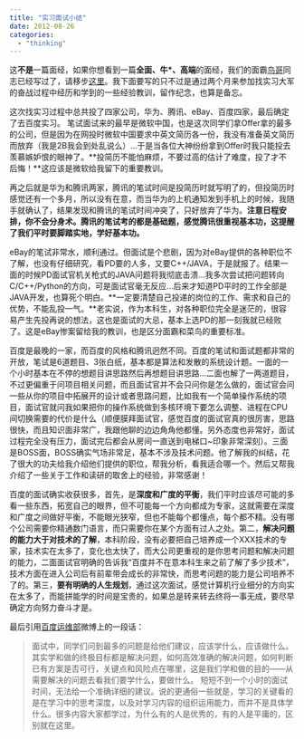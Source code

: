 ```yaml
---
title: "实习面试小结"
date: 2012-08-26
categories: 
  - "thinking"
---
```


这**不是**一篇面经，如果你想看到一篇**全面、牛\*、高端**的面经，我们的面霸[鸟哥](http://rebornix.com)同志已经写过了，请移步[这里](http://rebornix.com/2012/04/26/面试经验之登陆上海滩.md/)。我下面要写的只不过是通过两个月来参加找实习大军的奋战过程中经历和学到的一些经验教训，留作纪念，也算是备忘。

这次找实习过程中总共投了四家公司，华为、腾讯、eBay、百度四家，最后确定了去百度实习。 <!--more--> 笔试面试来的最早是微软中国，也是这次同学们拿Offer拿的最多的公司，但是因为在网投时微软中国要求中英文简历各一份，我没有准备英文简历而放弃（我是2B我会到处乱说么）...于是当各位大神纷纷拿到Offer时我只能投去羡慕嫉妒恨的眼神了。**投简历不能怕麻烦，不要过高的估计了难度，投了才不后悔！**这应该是微软给我留下的重要教训。

再之后就是华为和腾讯两家，腾讯的笔试时间是投简历时就写明了的，但投简历时感觉还有一个多月，所以没有在意，而当华为的上机通知发到手机上的时候，我随手就确认了，结果发现和腾讯的笔试时间冲突了，只好放弃了华为。**注意日程安排，你不会分身术。**腾讯的笔试考的都是基础题，感觉腾讯很重视基本功，这提醒了我们平时要**脚踏实地，学好基本功。**

eBay的笔试非常水，顺利通过。但面试是个悲剧，因为对eBay提供的各种职位不了解，也没有仔细研究，看PD要的人多，又要C++/JAVA，于是就报了。结果一面的时候PD面试官机关枪式的JAVA问题将我彻底击溃...我多次尝试把问题转向C/C++/Python的方向，可是面试官毫无反应...后来才知道PD平时的工作全部是JAVA开发，也算死个明白。**一定要清楚自己投递的岗位的工作、需求和自己的优势，不能乱投一气。**老实说，作为本科生，对各种职位完全是迷茫的，很容易产生先投再说的想法，这也是面试的大忌，基本上选PD的那一刻我就已经败了。这是eBay惨案留给我的教训，也是区分面霸和菜鸟的重要标准。

百度是最晚的一家，而百度的风格和腾讯迥然不同。百度的笔试和面试题都非常的开放，笔试是6道题目、3张白纸，基本都是算法和发散的系统设计题。一面的一个小时基本在不停的想题目讲思路然后再想题目讲思路...二面也解了一两道题目，不过更偏重于问项目相关问题，而且面试官并不会只问你是怎么做的，面试官会问一些从你的项目中拓展开的设计或者思路问题，比如我有一个简单操作系统的项目，面试官就问我如果把你的操作系统做到多核环境下要怎么调整、进程在CPU间切换需要的代价是什么（顺便膜拜面试官，感觉百度的面试官真的很厉害，思路很快，而且知识面非常广，我跟他聊的边边角角他都懂。另外态度也非常好，面试过程完全没有压力，面试完后都会从房间一直送到电梯口~印象非常深刻）。三面是BOSS面，BOSS确实气场非常足，基本不涉及技术问题。他了解我的纠结，花了很大的功夫给我介绍他们提供的职位，帮我分析，看我适合哪一个。然后又帮我介绍了一些关于工作和读研的取舍上的经验，非常感谢！

百度的面试确实收获很多，首先，是**深度和广度的平衡**，我们平时应该尽可能的多看一些东西，拓宽自己的眼界，但不可能每一个方向都成为专家，这就需要在深度和广度之间做好平衡，不能眼光狭窄，但也不能每个都懂点，每个都不精。没有哪个公司需要你精通数门语言，而只需要你在某个方面有过人之处。第二，**解决问题的能力大于对技术的了解**，本科阶段，没有必要把自己培养成一个XXX技术的专家，技术实在太多了，变化也太快了，而大公司更重视的是你思考问题和解决问题的能力，二面面试官明确的告诉我“百度并不在意本科生来之前了解了多少技术”，技术方面在进入公司后有前辈带会成长的非常快，而思考问题的能力是公司培养不了的。第三，**要有明确的人生规划**，通过这次面试，感觉计算机行业细分的方向实在太多了，而能拼能学的时间是宝贵的，如果总是转来转去终将一事无成，要尽早确定方向努力奋斗才是。

最后引用[百度运维部](http://weibo.com/baiduop)微博上的一段话：

> 面试中，同学们问到最多的问题是给他们建议，应该学什么，应该做什么。其实学和做的终极目标都是解决问题，如何高效准确的解决问题，如何判断已有方案是否可行，关键点和风险点在哪里，这是我们学和做的目的——从需要解决的问题去看我们要学什么，要做什么。 短短不到一个小时的面试时间，无法给一个准确详细的建议。说的更通俗一些就是，学习的关键看的是在学习中的思考深度，以及对学习内容的组织运用能力，而并不是具体学什么。很多内容大家都学过，为什么有的人是优秀的，有的人是平庸的，区别就在这里。
